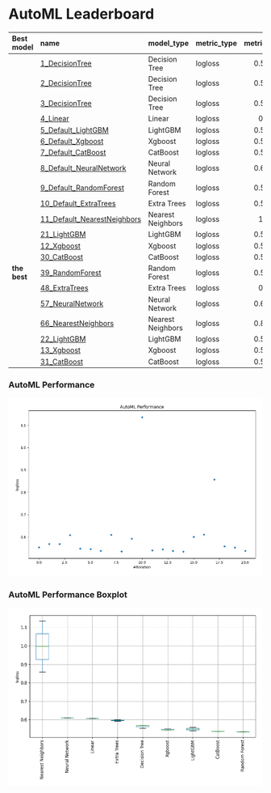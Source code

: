 # AutoML Leaderboard

| Best model   | name                                                                 | model_type        | metric_type   |   metric_value |   train_time |
|:-------------|:---------------------------------------------------------------------|:------------------|:--------------|---------------:|-------------:|
|              | [1_DecisionTree](1_DecisionTree/README.md)                           | Decision Tree     | logloss       |       0.553303 |         2.52 |
|              | [2_DecisionTree](2_DecisionTree/README.md)                           | Decision Tree     | logloss       |       0.568971 |         2.52 |
|              | [3_DecisionTree](3_DecisionTree/README.md)                           | Decision Tree     | logloss       |       0.568146 |         2.5  |
|              | [4_Linear](4_Linear/README.md)                                       | Linear            | logloss       |       0.60794  |         6.18 |
|              | [5_Default_LightGBM](5_Default_LightGBM/README.md)                   | LightGBM          | logloss       |       0.547631 |         7.38 |
|              | [6_Default_Xgboost](6_Default_Xgboost/README.md)                     | Xgboost           | logloss       |       0.545796 |        13.05 |
|              | [7_Default_CatBoost](7_Default_CatBoost/README.md)                   | CatBoost          | logloss       |       0.537095 |        13.32 |
|              | [8_Default_NeuralNetwork](8_Default_NeuralNetwork/README.md)         | Neural Network    | logloss       |       0.610006 |         7.7  |
|              | [9_Default_RandomForest](9_Default_RandomForest/README.md)           | Random Forest     | logloss       |       0.535706 |        23.91 |
|              | [10_Default_ExtraTrees](10_Default_ExtraTrees/README.md)             | Extra Trees       | logloss       |       0.592587 |        15.15 |
|              | [11_Default_NearestNeighbors](11_Default_NearestNeighbors/README.md) | Nearest Neighbors | logloss       |       1.13536  |         3.45 |
|              | [21_LightGBM](21_LightGBM/README.md)                                 | LightGBM          | logloss       |       0.539597 |         3.8  |
|              | [12_Xgboost](12_Xgboost/README.md)                                   | Xgboost           | logloss       |       0.544675 |        13.91 |
|              | [30_CatBoost](30_CatBoost/README.md)                                 | CatBoost          | logloss       |       0.537167 |        39.37 |
| **the best** | [39_RandomForest](39_RandomForest/README.md)                         | Random Forest     | logloss       |       0.534604 |        21.72 |
|              | [48_ExtraTrees](48_ExtraTrees/README.md)                             | Extra Trees       | logloss       |       0.60039  |        11.04 |
|              | [57_NeuralNetwork](57_NeuralNetwork/README.md)                       | Neural Network    | logloss       |       0.610507 |         7.25 |
|              | [66_NearestNeighbors](66_NearestNeighbors/README.md)                 | Nearest Neighbors | logloss       |       0.857671 |         3.52 |
|              | [22_LightGBM](22_LightGBM/README.md)                                 | LightGBM          | logloss       |       0.558649 |         4.71 |
|              | [13_Xgboost](13_Xgboost/README.md)                                   | Xgboost           | logloss       |       0.552422 |        17.2  |
|              | [31_CatBoost](31_CatBoost/README.md)                                 | CatBoost          | logloss       |       0.537192 |        31.29 |

### AutoML Performance
![AutoML Performance](ldb_performance.png)

### AutoML Performance Boxplot
![AutoML Performance Boxplot](ldb_performance_boxplot.png)